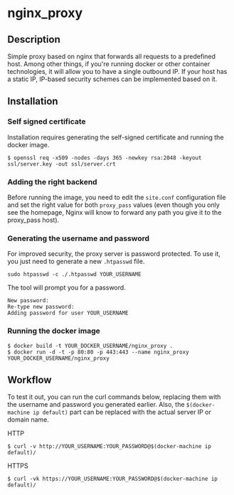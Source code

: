 # nginx_proxy

## Description

Simple proxy based on nginx that forwards all requests to a predefined host. Among other things, if you're running docker or other container technologies, it will allow you to have a single outbound IP. If your host has a static IP, IP-based security schemes can be implemented based on it.

## Installation

### Self signed certificate

Installation requires generating the self-signed certificate and running the docker image.

```
$ openssl req -x509 -nodes -days 365 -newkey rsa:2048 -keyout ssl/server.key -out ssl/server.crt
```

### Adding the right backend

Before running the image, you need to edit the `site.conf` configuration file and set the right value for both `proxy_pass` values (even though you only see the homepage, Nginx will know to forward any path you give it to the proxy_pass host).

### Generating the username and password

For improved security, the proxy server is password protected. To use it, you just need to generate a new `.htpasswd` file.

```
sudo htpasswd -c ./.htpasswd YOUR_USERNAME
```

The tool will prompt you for a password.

```
New password:
Re-type new password:
Adding password for user YOUR_USERNAME
```

### Running the docker image

```
$ docker build -t YOUR_DOCKER_USERNAME/nginx_proxy .
$ docker run -d -t -p 80:80 -p 443:443 --name nginx_proxy YOUR_DOCKER_USERNAME/nginx_proxy
```

## Workflow

To test it out, you can run the curl commands below, replacing them with the username and password you generated earlier. Also, the `$(docker-machine ip default)` part can be replaced with the actual server IP or domain name.

HTTP

```
$ curl -v http://YOUR_USERNAME:YOUR_PASSWORD@$(docker-machine ip default)/
```

HTTPS
```
$ curl -vk https://YOUR_USERNAME:YOUR_PASSWORD@$(docker-machine ip default)/
```
